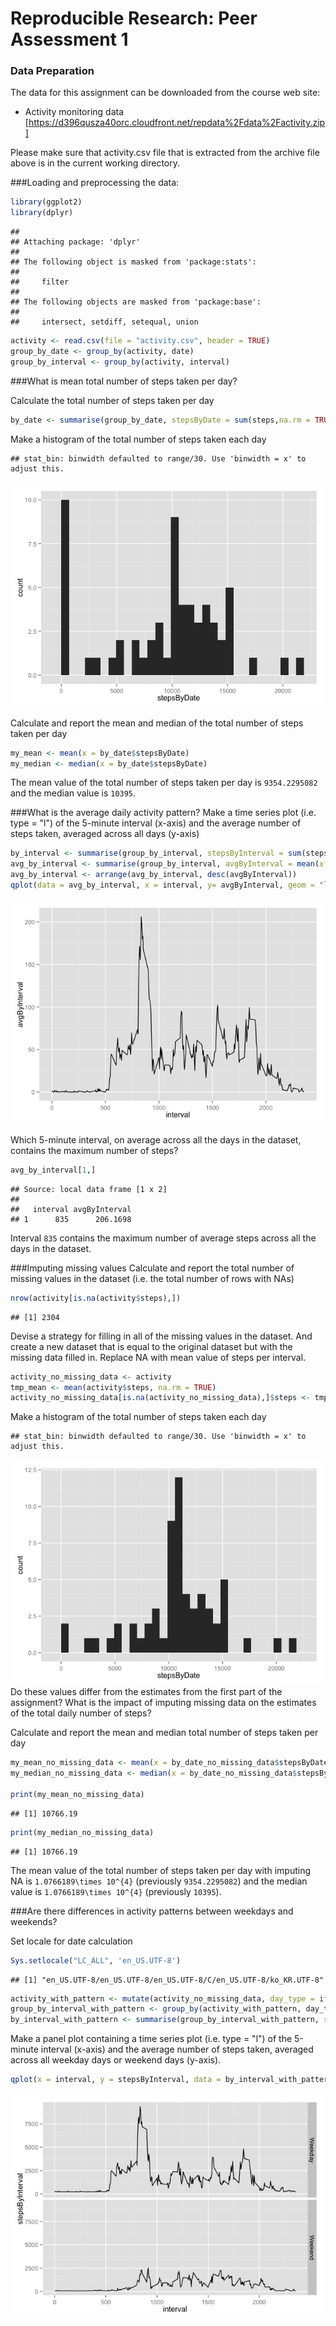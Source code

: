 # Reproducible Research: Peer Assessment 1

### Data Preparation
The data for this assignment can be downloaded from the course web site:

- Activity monitoring data [https://d396qusza40orc.cloudfront.net/repdata%2Fdata%2Factivity.zip]

Please make sure that activity.csv file that is extracted from the archive file above is in the current working directory.

###Loading and preprocessing the data:


```r
library(ggplot2)
library(dplyr)
```

```
## 
## Attaching package: 'dplyr'
## 
## The following object is masked from 'package:stats':
## 
##     filter
## 
## The following objects are masked from 'package:base':
## 
##     intersect, setdiff, setequal, union
```

```r
activity <- read.csv(file = "activity.csv", header = TRUE)
group_by_date <- group_by(activity, date)
group_by_interval <- group_by(activity, interval)
```

###What is mean total number of steps taken per day?

Calculate the total number of steps taken per day

```r
by_date <- summarise(group_by_date, stepsByDate = sum(steps,na.rm = TRUE))
```

Make a histogram of the total number of steps taken each day

```
## stat_bin: binwidth defaulted to range/30. Use 'binwidth = x' to adjust this.
```

![](PA1_template_files/figure-html/unnamed-chunk-3-1.png) 

Calculate and report the mean and median of the total number of steps taken per day

```r
my_mean <- mean(x = by_date$stepsByDate)
my_median <- median(x = by_date$stepsByDate)
```
The mean value of the total number of steps taken per day is ``9354.2295082`` and the median value  is ``10395``.


###What is the average daily activity pattern?
Make a time series plot (i.e. type = "l") of the 5-minute interval (x-axis) and the average number of steps taken, averaged across all days (y-axis)

```r
by_interval <- summarise(group_by_interval, stepsByInterval = sum(steps, na.rm = TRUE))
avg_by_interval <- summarise(group_by_interval, avgByInterval = mean(x = steps, na.rm = TRUE))
avg_by_interval <- arrange(avg_by_interval, desc(avgByInterval))
qplot(data = avg_by_interval, x = interval, y= avgByInterval, geom = "line")
```

![](PA1_template_files/figure-html/unnamed-chunk-5-1.png) 

Which 5-minute interval, on average across all the days in the dataset, contains the maximum number of steps?

```r
avg_by_interval[1,]
```

```
## Source: local data frame [1 x 2]
## 
##   interval avgByInterval
## 1      835      206.1698
```
Interval ``835`` contains the maximum number of average steps across all the days in the dataset.

###Imputing missing values
Calculate and report the total number of missing values in the dataset (i.e. the total number of rows with NAs)


```r
nrow(activity[is.na(activity$steps),])
```

```
## [1] 2304
```

Devise a strategy for filling in all of the missing values in the dataset. And create a new dataset that is equal to the original dataset but with the missing data filled in.
Replace NA with mean value of steps per interval.

```r
activity_no_missing_data <- activity
tmp_mean <- mean(activity$steps, na.rm = TRUE)
activity_no_missing_data[is.na(activity_no_missing_data),]$steps <- tmp_mean
```

Make a histogram of the total number of steps taken each day

```
## stat_bin: binwidth defaulted to range/30. Use 'binwidth = x' to adjust this.
```

![](PA1_template_files/figure-html/unnamed-chunk-9-1.png) 
Do these values differ from the estimates from the first part of the assignment? What is the impact of imputing missing data on the estimates of the total daily number of steps?

Calculate and report the mean and median total number of steps taken per day

```r
my_mean_no_missing_data <- mean(x = by_date_no_missing_data$stepsByDate)
my_median_no_missing_data <- median(x = by_date_no_missing_data$stepsByDate)

print(my_mean_no_missing_data)
```

```
## [1] 10766.19
```

```r
print(my_median_no_missing_data)
```

```
## [1] 10766.19
```
The mean value of the total number of steps taken per day with imputing NA is ``1.0766189\times 10^{4}`` (previously ``9354.2295082``) and the median value is ``1.0766189\times 10^{4}`` (previously ``10395``). 

###Are there differences in activity patterns between weekdays and weekends?

Set locale for date calculation

```r
Sys.setlocale("LC_ALL", 'en_US.UTF-8')
```

```
## [1] "en_US.UTF-8/en_US.UTF-8/en_US.UTF-8/C/en_US.UTF-8/ko_KR.UTF-8"
```


```r
activity_with_pattern <- mutate(activity_no_missing_data, day_type = ifelse(weekdays(as.POSIXct(date), abbreviate = TRUE) %in% c("Sat","Sun"), "Weekend", "Weekday"))
group_by_interval_with_pattern <- group_by(activity_with_pattern, day_type, interval)
by_interval_with_pattern <- summarise(group_by_interval_with_pattern, stepsByInterval = sum(steps))
```

Make a panel plot containing a time series plot (i.e. type = "l") of the 5-minute interval (x-axis) and the average number of steps taken, averaged across all weekday days or weekend days (y-axis).

```r
qplot(x = interval, y = stepsByInterval, data = by_interval_with_pattern, geom="line", facets = (day_type ~ .))
```

![](PA1_template_files/figure-html/unnamed-chunk-13-1.png) 

